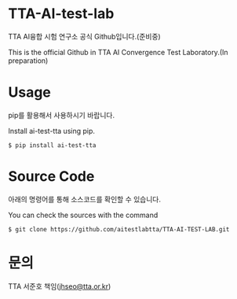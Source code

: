# TTA-AI-test-lab

TTA AI융합 시험 연구소 공식 Github입니다.(준비중)

This is the official Github in TTA AI Convergence Test Laboratory.(In preparation)

# Usage
pip를 활용해서 사용하시기 바랍니다.

Install ai-test-tta using pip.

```shell
$ pip install ai-test-tta
```

# Source Code
아래의 명령어를 통해 소스코드를 확인할 수 있습니다.

You can check the sources with the command

```shell
$ git clone https://github.com/aitestlabtta/TTA-AI-TEST-LAB.git
```


# 문의
TTA 서준호 책임(jhseo@tta.or.kr)
